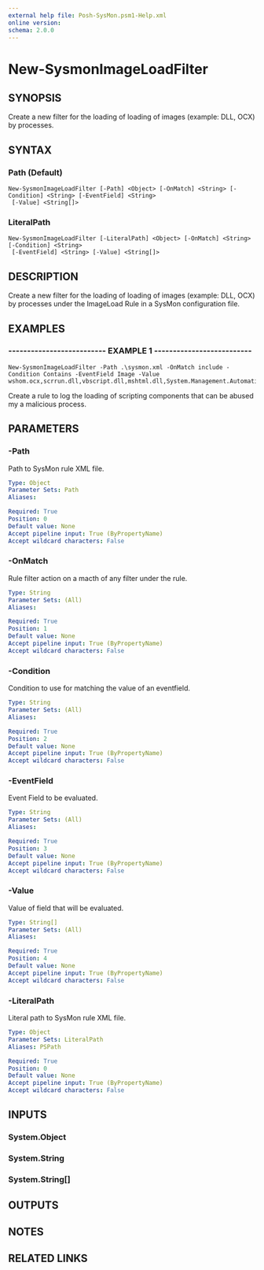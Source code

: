 ```yaml
---
external help file: Posh-SysMon.psm1-Help.xml
online version: 
schema: 2.0.0
---
```


# New-SysmonImageLoadFilter

## SYNOPSIS
Create a new filter for the loading of loading of images (example: DLL, OCX) by processes.

## SYNTAX

### Path (Default)
```
New-SysmonImageLoadFilter [-Path] <Object> [-OnMatch] <String> [-Condition] <String> [-EventField] <String>
 [-Value] <String[]>
```

### LiteralPath
```
New-SysmonImageLoadFilter [-LiteralPath] <Object> [-OnMatch] <String> [-Condition] <String>
 [-EventField] <String> [-Value] <String[]>
```

## DESCRIPTION
Create a new filter for the loading of loading of images (example: DLL, OCX) by processes under the ImageLoad Rule in a SysMon configuration file.

## EXAMPLES

### -------------------------- EXAMPLE 1 --------------------------
```
New-SysmonImageLoadFilter -Path .\sysmon.xml -OnMatch include -Condition Contains -EventField Image -Value wshom.ocx,scrrun.dll,vbscript.dll,mshtml.dll,System.Management.Automation.ni.dll,System.Management.Automation.dll
```

Create a rule to log the loading of scripting components that can be abused my a malicious process.

## PARAMETERS

### -Path
Path to SysMon rule XML file.

```yaml
Type: Object
Parameter Sets: Path
Aliases: 

Required: True
Position: 0
Default value: None
Accept pipeline input: True (ByPropertyName)
Accept wildcard characters: False
```

### -OnMatch
Rule filter action on a macth of any filter under the rule.

```yaml
Type: String
Parameter Sets: (All)
Aliases: 

Required: True
Position: 1
Default value: None
Accept pipeline input: True (ByPropertyName)
Accept wildcard characters: False
```

### -Condition
Condition to use for matching the value of an eventfield.

```yaml
Type: String
Parameter Sets: (All)
Aliases: 

Required: True
Position: 2
Default value: None
Accept pipeline input: True (ByPropertyName)
Accept wildcard characters: False
```

### -EventField
Event Field to be evaluated.

```yaml
Type: String
Parameter Sets: (All)
Aliases: 

Required: True
Position: 3
Default value: None
Accept pipeline input: True (ByPropertyName)
Accept wildcard characters: False
```

### -Value
Value of field that will be evaluated.

```yaml
Type: String[]
Parameter Sets: (All)
Aliases: 

Required: True
Position: 4
Default value: None
Accept pipeline input: True (ByPropertyName)
Accept wildcard characters: False
```

### -LiteralPath
Literal path to SysMon rule XML file.

```yaml
Type: Object
Parameter Sets: LiteralPath
Aliases: PSPath

Required: True
Position: 0
Default value: None
Accept pipeline input: True (ByPropertyName)
Accept wildcard characters: False
```

## INPUTS

### System.Object
### System.String
### System.String[]
## OUTPUTS

## NOTES

## RELATED LINKS

